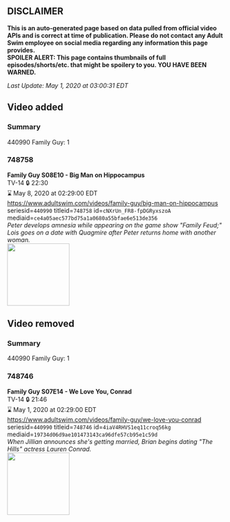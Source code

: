 ## DISCLAIMER
**This is an auto-generated page based on data pulled from official video APIs and is correct at time of publication. Please do not contact any Adult Swim employee on social media regarding any information this page provides.**  
**SPOILER ALERT: This page contains thumbnails of full episodes/shorts/etc. that might be spoilery to you. YOU HAVE BEEN WARNED.**  

_Last Update: May 1, 2020 at 03:00:31 EDT_
## Video added
### Summary
440990 Family Guy: 1  
### 748758
**Family Guy S08E10 - Big Man on Hippocampus**  
TV-14 🔒 22:30  
⌛ May 8, 2020 at 02:29:00 EDT  
https://www.adultswim.com/videos/family-guy/big-man-on-hippocampus  
seriesid=`440990` titleid=`748758` id=`cNXrUn_FR8-fpDGRyxszoA` mediaid=`ce4a05aec577bd75a1a0680a55bfae6e513de356`  
_Peter develops amnesia while appearing on the game show "Family Feud;" Lois goes on a date with Quagmire after Peter returns home with another woman._  
<a href="https://i.cdn.turner.com/adultswim/big/image-upload/thumbnails/thumb-2_image-15192400349953.jpg"><img src="https://i.cdn.turner.com/adultswim/big/image-upload/thumbnails/thumb-2_image-15192400349953.jpg" height="144px" /></a>
## Video removed
### Summary
440990 Family Guy: 1  
### 748746
**Family Guy S07E14 - We Love You, Conrad**  
TV-14 🔒 21:46  
⌛ May 1, 2020 at 02:29:00 EDT  
https://www.adultswim.com/videos/family-guy/we-love-you-conrad  
seriesid=`440990` titleid=`748746` id=`4iaV4RHVS1eq11croq56kg` mediaid=`19734d06d9ae101473143ca96dfe57cb95e1c59d`  
_When Jillian announces she's getting married, Brian begins dating "The Hills" actress Lauren Conrad._  
<a href="https://i.cdn.turner.com/asfix/repository//8a25c3920eaf5fa6010eaffb99c438bf/thumbnail_720127226911044463.jpg"><img src="https://i.cdn.turner.com/asfix/repository//8a25c3920eaf5fa6010eaffb99c438bf/thumbnail_720127226911044463.jpg" height="144px" /></a>
